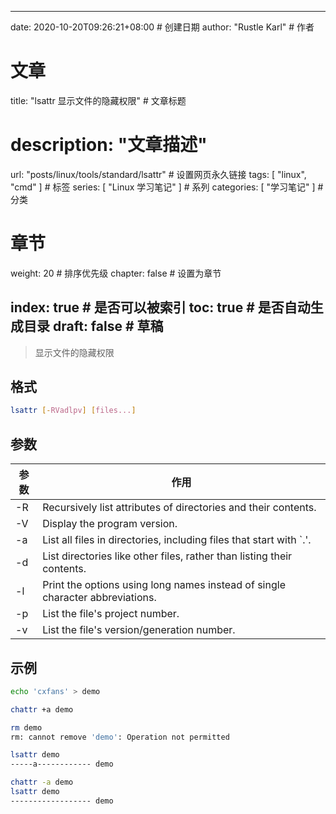 ---
date: 2020-10-20T09:26:21+08:00  # 创建日期
author: "Rustle Karl"  # 作者

# 文章
title: "lsattr 显示文件的隐藏权限"  # 文章标题
# description: "文章描述"
url:  "posts/linux/tools/standard/lsattr"  # 设置网页永久链接
tags: [ "linux", "cmd" ]  # 标签
series: [ "Linux 学习笔记" ]  # 系列
categories: [ "学习笔记" ]  # 分类

# 章节
weight: 20 # 排序优先级
chapter: false  # 设置为章节

index: true  # 是否可以被索引
toc: true  # 是否自动生成目录
draft: false  # 草稿
----

> 显示文件的隐藏权限

## 格式

```bash
lsattr [-RVadlpv] [files...]
```

## 参数

| 参数 | 作用                                                                          |
| ---- | ----------------------------------------------------------------------------- |
| -R   | Recursively list attributes of directories and their contents.                |
| -V   | Display the program version.                                                  |
| -a   | List all files in directories, including files that start with `.'.           |
| -d   | List directories like other files, rather than listing their contents.        |
| -l   | Print the options using long names instead of single character abbreviations. |
| -p   | List the file's project number.                                               |
| -v   | List the file's version/generation number.                                    |

## 示例

```bash
echo 'cxfans' > demo

chattr +a demo

rm demo
rm: cannot remove 'demo': Operation not permitted

lsattr demo
-----a------------ demo

chattr -a demo
lsattr demo
------------------ demo
```
